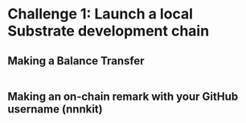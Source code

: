 # Challenge 1: Launch a local Substrate development chain

## Making a Balance Transfer

![]()

## Making an on-chain remark with your GitHub username (nnnkit)

![]()
